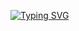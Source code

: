 [![Typing SVG](https://readme-typing-svg.herokuapp.com?color=%2336BCF7&lines=I'm+learning+C+++from+Stephen+Prata's+book)](https://git.io/typing-svg)
